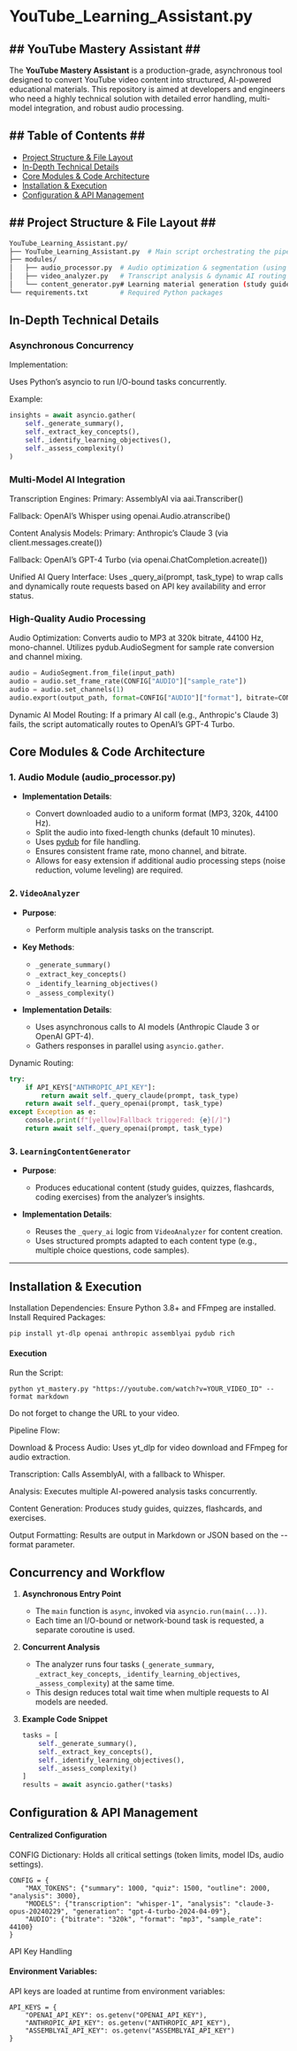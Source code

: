 
# YouTube_Learning_Assistant.py

## ## YouTube Mastery Assistant ## ##

The **YouTube Mastery Assistant** is a production-grade, asynchronous tool designed to convert YouTube video content into structured, AI-powered educational materials. This repository is aimed at developers and engineers who need a highly technical solution with detailed error handling, multi-model integration, and robust audio processing.

## ## Table of Contents ## ##
- [Project Structure & File Layout](#-project-structure--file-layout-)
- [In-Depth Technical Details](#-in-depth-technical-details-)
- [Core Modules & Code Architecture](#-core-modules--code-architecture-)
- [Installation & Execution](#-installation--execution-)
- [Configuration & API Management](#-configuration--api-management-)

## ## Project Structure & File Layout ## ##
```bash
YouTube_Learning_Assistant.py/
├── YouTube_Learning_Assistant.py  # Main script orchestrating the pipeline
├── modules/
│   ├── audio_processor.py  # Audio optimization & segmentation (using pydub)
│   ├── video_analyzer.py   # Transcript analysis & dynamic AI routing
│   └── content_generator.py# Learning material generation (study guides, quizzes, etc.)
└── requirements.txt        # Required Python packages
```

## In-Depth Technical Details ##

### Asynchronous Concurrency

Implementation:

Uses Python’s asyncio to run I/O-bound tasks concurrently.

Example:

```python
insights = await asyncio.gather(
    self._generate_summary(),
    self._extract_key_concepts(),
    self._identify_learning_objectives(),
    self._assess_complexity()
)
```

### Multi-Model AI Integration

Transcription Engines:
Primary: AssemblyAI via aai.Transcriber()

Fallback: OpenAI’s Whisper using openai.Audio.atranscribe()

Content Analysis Models:
Primary: Anthropic’s Claude 3 (via client.messages.create())

Fallback: OpenAI’s GPT-4 Turbo (via openai.ChatCompletion.acreate())

Unified AI Query Interface:
Uses _query_ai(prompt, task_type) to wrap calls and dynamically route requests based on API key availability and error status.


### High-Quality Audio Processing

Audio Optimization:
Converts audio to MP3 at 320k bitrate, 44100 Hz, mono-channel.
Utilizes pydub.AudioSegment for sample rate conversion and channel mixing.

```python
audio = AudioSegment.from_file(input_path)
audio = audio.set_frame_rate(CONFIG["AUDIO"]["sample_rate"])
audio = audio.set_channels(1)
audio.export(output_path, format=CONFIG["AUDIO"]["format"], bitrate=CONFIG["AUDIO"]["bitrate"])
```

Dynamic AI Model Routing:
If a primary AI call (e.g., Anthropic's Claude 3) fails, the script automatically routes to OpenAI’s GPT-4 Turbo.

## Core Modules & Code Architecture ##

### 1. Audio Module (audio_processor.py)

- **Implementation Details**:

  - Convert downloaded audio to a uniform format (MP3, 320k, 44100 Hz).
  - Split the audio into fixed-length chunks (default 10 minutes).
  - Uses [pydub](https://github.com/jiaaro/pydub) for file handling.
  - Ensures consistent frame rate, mono channel, and bitrate.
  - Allows for easy extension if additional audio processing steps (noise reduction, volume leveling) are required.

### 2. `VideoAnalyzer`

- **Purpose**:  
  - Perform multiple analysis tasks on the transcript.
  
- **Key Methods**:
  - `_generate_summary()`
  - `_extract_key_concepts()`
  - `_identify_learning_objectives()`
  - `_assess_complexity()`
  
- **Implementation Details**:
  - Uses asynchronous calls to AI models (Anthropic Claude 3 or OpenAI GPT-4).
  - Gathers responses in parallel using `asyncio.gather`.

Dynamic Routing:
```python
try:
    if API_KEYS["ANTHROPIC_API_KEY"]:
        return await self._query_claude(prompt, task_type)
    return await self._query_openai(prompt, task_type)
except Exception as e:
    console.print(f"[yellow]Fallback triggered: {e}[/]")
    return await self._query_openai(prompt, task_type)
```

### 3. `LearningContentGenerator`

- **Purpose**:  
  - Produces educational content (study guides, quizzes, flashcards, coding exercises) from the analyzer’s insights.
  
- **Implementation Details**:
  - Reuses the `_query_ai` logic from `VideoAnalyzer` for content creation.
  - Uses structured prompts adapted to each content type (e.g., multiple choice questions, code samples).

---

## Installation & Execution ##

Installation
Dependencies:
Ensure Python 3.8+ and FFmpeg are installed.
Install Required Packages:

```
pip install yt-dlp openai anthropic assemblyai pydub rich
```
#### Execution

Run the Script:
```
python yt_mastery.py "https://youtube.com/watch?v=YOUR_VIDEO_ID" --format markdown
```

Do not forget to change the URL to your video.

Pipeline Flow:

Download & Process Audio:
Uses yt_dlp for video download and FFmpeg for audio extraction.

Transcription:
Calls AssemblyAI, with a fallback to Whisper.


Analysis:
Executes multiple AI-powered analysis tasks concurrently.

Content Generation:
Produces study guides, quizzes, flashcards, and exercises.

Output Formatting:
Results are output in Markdown or JSON based on the --format parameter.

## Concurrency and Workflow

1. **Asynchronous Entry Point**  
   - The `main` function is `async`, invoked via `asyncio.run(main(...))`.
   - Each time an I/O-bound or network-bound task is requested, a separate coroutine is used.

2. **Concurrent Analysis**  
   - The analyzer runs four tasks (`_generate_summary`, `_extract_key_concepts`, `_identify_learning_objectives`, `_assess_complexity`) at the same time.
   - This design reduces total wait time when multiple requests to AI models are needed.

3. **Example Code Snippet**  
   ```python
   tasks = [
       self._generate_summary(),
       self._extract_key_concepts(),
       self._identify_learning_objectives(),
       self._assess_complexity()
   ]
   results = await asyncio.gather(*tasks)
   ```
   
## Configuration & API Management ##

#### Centralized Configuration

CONFIG Dictionary:
Holds all critical settings (token limits, model IDs, audio settings).

```
CONFIG = {
    "MAX_TOKENS": {"summary": 1000, "quiz": 1500, "outline": 2000, "analysis": 3000},
    "MODELS": {"transcription": "whisper-1", "analysis": "claude-3-opus-20240229", "generation": "gpt-4-turbo-2024-04-09"},
    "AUDIO": {"bitrate": "320k", "format": "mp3", "sample_rate": 44100}
}
```

API Key Handling

#### Environment Variables:

API keys are loaded at runtime from environment variables:

```
API_KEYS = {
    "OPENAI_API_KEY": os.getenv("OPENAI_API_KEY"),
    "ANTHROPIC_API_KEY": os.getenv("ANTHROPIC_API_KEY"),
    "ASSEMBLYAI_API_KEY": os.getenv("ASSEMBLYAI_API_KEY")
}
```

